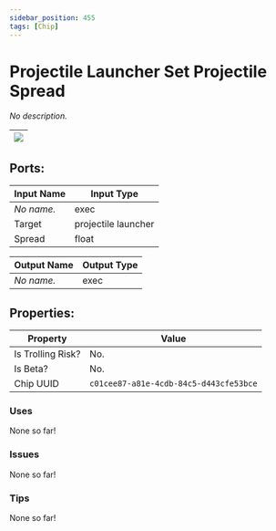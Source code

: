 ```yaml
---
sidebar_position: 455
tags: [Chip]
---
```


# Projectile Launcher Set Projectile Spread


*No description.*

| ![](https://images-ext-2.discordapp.net/external/MPmIaQzlEPmgGWlgi-WxBBXt0Bjv_zWPkg1y1f_sy3s/https/www.recroomcircuits.com/image/circuit/absolute-value?width=206&height=108) |
|-----|

## Ports:

| Input Name | Input Type |
|-----------|-----------|
| *No name.* | exec |
| Target | projectile launcher |
| Spread | float |

| Output Name | Output Type |
|-----------|-----------|
| *No name.* | exec |

## Properties:

| Property  | Value |
|-------------------|-----------|
| Is Trolling Risk? | No. |
| Is Beta? | No. |
| Chip UUID | `c01cee87-a81e-4cdb-84c5-d443cfe53bce` |

### Uses
None so far!

### Issues
None so far!

### Tips
None so far!
